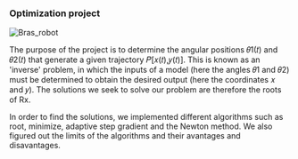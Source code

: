### Optimization project
![Bras_robot](https://github.com/Miightx/robot_arm_optimization/assets/117952621/259e57e8-25c9-48c5-821b-70f70ac234d2)

The purpose of the project is to determine the angular positions 𝜃1(𝑡) and 𝜃2(𝑡) that generate a given trajectory 𝑃[𝑥(𝑡),𝑦(𝑡)]. This is known as an 'inverse' problem, in which the inputs of a model (here the angles 𝜃1 and 𝜃2) must be determined to obtain the desired output (here the coordinates 𝑥 and 𝑦). The solutions we seek to solve our problem are therefore the roots of Rx. 

In order to find the solutions, we implemented different algorithms such as root, minimize, adaptive step gradient and the Newton method. We also figured out the limits of the algorithms and their avantages and disavantages.
